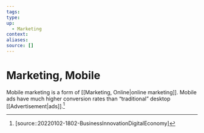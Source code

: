 ```yaml
---
tags:
type:
up:
  - Marketing
context:
aliases:
source: []
---
```


# Marketing, Mobile

Mobile marketing is a form of [[Marketing, Online|online marketing]]. Mobile ads have much higher conversion rates than “traditional” desktop [[Advertisement|ads]].[^1]

[^1]: [source::20220102-1802-BusinessInnovationDigitalEconomy]
